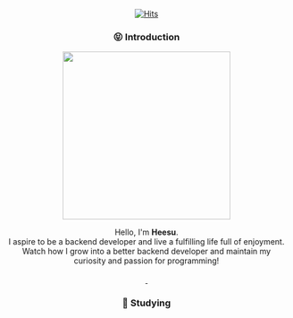 <div align="center">

[![Hits](https://hits.seeyoufarm.com/api/count/incr/badge.svg?url=https%3A%2F%2Fgithub.com%2Fskagmltn7&count_bg=%23FF0000&title_bg=%23555555&icon=&icon_color=%23E7E7E7&title=hits&edge_flat=false)](https://hits.seeyoufarm.com)</br>

### :stuck_out_tongue_closed_eyes: Introduction
  <picture>
    <img src="https://user-images.githubusercontent.com/133394749/238045543-6f78902c-e2f9-4f44-9ee8-062734fa6f1e.gif" width="300" height="auto"/>
  </picture>
  <br/>

  Hello, I'm **Heesu**.</br>
 I aspire to be a backend developer and live a fulfilling life full of enjoyment.</br>
 Watch how I grow into a better backend developer and maintain my curiosity and passion for programming!</br></br>
<a href="https://skagmltn7.github.io">
  <img src="https://img.shields.io/badge/Blog-0000FF?style=flat-square&logo=buymeacoffee&logoColor=white" alt=""/> 
</a>
<a href="mailto:skagmltn7@ajou.ac.kr">
  <img src="https://img.shields.io/badge/Gmail-EA4335?style=flat-square&logo=Gmail&logoColor=white" alt=""/> 
</a>


### :muscle: Studying<br>
<img src="https://img.shields.io/badge/Spring-6DB33F?style=flat-square&logo=spring&logoColor=white" alt=""/>
<img src="https://img.shields.io/badge/Java-007396?style=flat-square&logo=java&logoColor=white" alt=""/>
<img src="https://img.shields.io/badge/MySQL-4479A1?style=flat-square&logo=mysql&logoColor=white" alt=""/>
<img src="https://img.shields.io/badge/C-A8B9CC?style=flat-square&logo=c&logoColor=white" alt=""/>

<br>

<br>

<img src="http://mazassumnida.wtf/api/v2/generate_badge?boj=hisue7" alt="">

<br>
</div>
